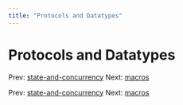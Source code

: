 ```yaml
---
title: "Protocols and Datatypes"
---
```


# Protocols and Datatypes

Prev: [state-and-concurrency](state-and-concurrency.md)
Next: [macros](macros.md)

Prev: [state-and-concurrency](state-and-concurrency.md)
Next: [macros](macros.md)
